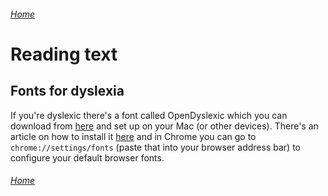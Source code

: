 ###### [Home](https://gleebleneeble.github.io/BeingMeWithIT/)

# Reading text

## Fonts for dyslexia

If you're dyslexic there's a font called OpenDyslexic which you can download from [here](https://github.com/antijingoist/opendyslexic) and set up on your Mac (or other devices). There's an article on how to install it [here](https://desk.zoho.com/portal/abbiecodes/en/kb/articles/installing-using-opendyslexic) and in Chrome you can go to `chrome://settings/fonts` (paste that into your browser address bar) to configure your default browser fonts.

###### [Home](https://gleebleneeble.github.io/BeingMeWithIT/)
